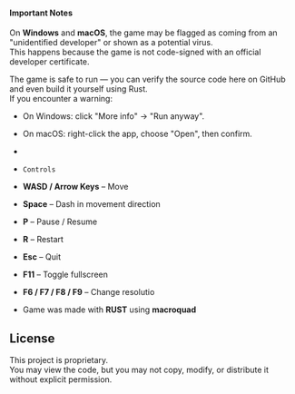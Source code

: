 
#### Important Notes

On **Windows** and **macOS**, the game may be flagged as coming from an "unidentified developer" or shown as a potential virus.  
This happens because the game is not code-signed with an official developer certificate.  

The game is safe to run — you can verify the source code here on GitHub and even build it yourself using Rust.  
If you encounter a warning:  

- On Windows: click "More info" → "Run anyway".  
- On macOS: right-click the app, choose "Open", then confirm.
-
-     Controls
- **WASD / Arrow Keys** – Move  
- **Space** – Dash in movement direction  
- **P** – Pause / Resume  
- **R** – Restart  
- **Esc** – Quit  
- **F11** – Toggle fullscreen  
- **F6 / F7 / F8 / F9** – Change resolutio

- Game was made with  **RUST** using **macroquad**

## License
This project is proprietary.  
You may view the code, but you may not  copy, modify, or distribute it without explicit permission.  
